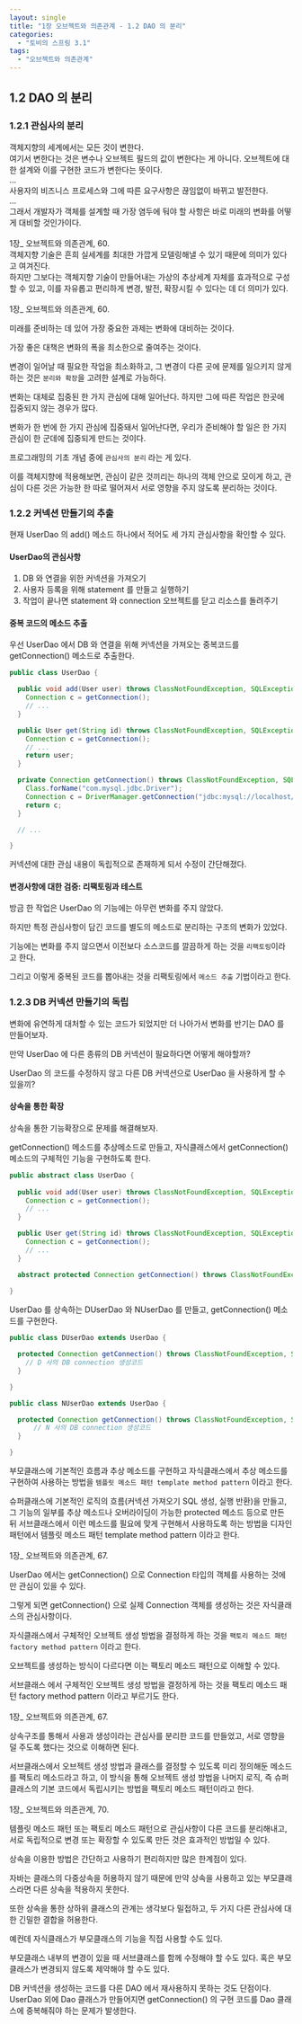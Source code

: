 ```yaml
---
layout: single
title: "1장 오브젝트와 의존관계 - 1.2 DAO 의 분리"
categories:
  - "토비의 스프링 3.1"
tags:
  - "오브젝트와 의존관계"
---
```


## 1.2 DAO 의 분리

### 1.2.1 관심사의 분리

<div class="notice--primary" markdown="1">
객체지향의 세계에서는 모든 것이 변한다.<br>
여기서 변한다는 것은 변수나 오브젝트 필드의 값이 변한다는 게 아니다. 오브젝트에 대한 설계와 이를 구현한 코드가 변한다는 뜻이다.<br>
...<br>
사용자의 비즈니스 프로세스와 그에 따른 요구사항은 끊임없이 바뀌고 발전한다.<br>
...<br>
그래서 개발자가 객체를 설계할 때 가장 염두에 둬야 할 사항은 바로 미래의 변화를 어떻게 대비할 것인가이다.<br>
<br>
1장_ 오브젝트와 의존관계, 60.<br>
</div>

<div class="notice--primary" markdown="1">
객체지향 기술은 흔희 실세계를 최대한 가깝게 모델링해낼 수 있기 때문에 의미가 있다고 여겨진다.<br>
하지만 그보다는 객체지향 기술이 만들어내는 가상의 추상세계 자체를 효과적으로 구성할 수 있고, 이를 자유롭고 편리하게 변경, 발전, 확장시킬 수 있다는 데 더 의미가 있다.<br>
<br>
1장_ 오브젝트와 의존관계, 60.<br>
</div>

미래를 준비하는 데 있어 가장 중요한 과제는 변화에 대비하는 것이다.

가장 좋은 대책은 변화의 폭을 최소한으로 줄여주는 것이다.

변경이 일어날 때 필요한 작업을 최소화하고, 그 변경이 다른 곳에 문제를 일으키지 않게 하는 것은 `분리와 확장`을 고려한 설계로 가능하다.

변화는 대체로 집중된 한 가지 관심에 대해 일어난다. 하지만 그에 따른 작업은 한곳에 집중되지 않는 경우가 많다.

변화가 한 번에 한 가지 관심에 집중돼서 일어난다면, 우리가 준비해야 할 일은 한 가지 관심이 한 군데에 집중되게 만드는 것이다.

프로그래밍의 기초 개념 중에 `관심사의 분리` 라는 게 있다.

이를 객체지향에 적용해보면, 관심이 같은 것끼리는 하나의 객체 안으로 모이게 하고, 관심이 다른 것은 가능한 한 따로 떨어져서 서로 영향을 주지 않도록 분리하는 것이다.

### 1.2.2 커넥션 만들기의 추출

현재 UserDao 의 add() 메소드 하나에서 적어도 세 가지 관심사항을 확인할 수 있다.

#### UserDao의 관심사항

1. DB 와 연결을 위한 커넥션을 가져오기
2. 사용자 등록을 위해 statement 를 만들고 실행하기
3. 작업이 끝나면 statement 와 connection 오브젝트를 닫고 리소스를 돌려주기

#### 중복 코드의 메소드 추출

우선 UserDao 에서 DB 와 연결을 위해 커넥션을 가져오는 중복코드를 getConnection() 메소드로 추출한다.

```java
public class UserDao {

  public void add(User user) throws ClassNotFoundException, SQLException {
    Connection c = getConnection();
    // ...
  }

  public User get(String id) throws ClassNotFoundException, SQLException {
    Connection c = getConnection();
    // ...
    return user;
  }

  private Connection getConnection() throws ClassNotFoundException, SQLException {
    Class.forName("com.mysql.jdbc.Driver");
    Connection c = DriverManager.getConnection("jdbc:mysql://localhost/springbook?", "spring", "book");
    return c;
  }

  // ...

}
```

커넥션에 대한 관심 내용이 독립적으로 존재하게 되서 수정이 간단해졌다.

#### 변경사항에 대한 검증: 리팩토링과 테스트

방금 한 작업은 UserDao 의 기능에는 아무런 변화를 주지 않았다.

하지만 특정 관심사항이 담긴 코드를 별도의 메소드로 분리하는 구조의 변화가 있었다.

기능에는 변화를 주지 않으면서 이전보다 소스코드를 깔끔하게 하는 것을 `리팩토링`이라고 한다.

그리고 이렇게 중복된 코드를 뽑아내는 것을 리팩토링에서 `메소드 추출` 기법이라고 한다.

### 1.2.3 DB 커넥션 만들기의 독립

변화에 유연하게 대처할 수 있는 코드가 되었지만 더 나아가서 변화를 반기는 DAO 를 만들어보자.

만약 UserDao 에 다른 종류의 DB 커넥션이 필요하다면 어떻게 해야할까?

UserDao 의 코드를 수정하지 않고 다른 DB 커넥션으로 UserDao 을 사용하게 할 수 있을끼?

#### 상속을 통한 확장

상속을 통한 기능확장으로 문제를 해결해보자.

getConnection() 메소드를 추상메소드로 만들고, 자식클래스에서 getConnection() 메소드의 구체적인 기능을 구현하도록 한다.

```java
public abstract class UserDao {
    
  public void add(User user) throws ClassNotFoundException, SQLException {
    Connection c = getConnection();
    // ...
  }

  public User get(String id) throws ClassNotFoundException, SQLException {
    Connection c = getConnection();
    // ...
  }

  abstract protected Connection getConnection() throws ClassNotFoundException, SQLException;
    
}
```

UserDao 를 상속하는 DUserDao 와 NUserDao 를 만들고, getConnection() 메소드를 구현한다.

```java
public class DUserDao extends UserDao {

  protected Connection getConnection() throws ClassNotFoundException, SQLException {
    // D 사의 DB connection 생성코드
  }

}
```

```java
public class NUserDao extends UserDao {

  protected Connection getConnection() throws ClassNotFoundException, SQLException {
      // N 사의 DB connection 생성코드
  }

}
```

부모클래스에 기본적인 흐름과 추상 메소드를 구현하고 자식클래스에서 추상 메소드를 구현하여 사용하는 방법을 `템플릿 메소드 패턴 template method pattern` 이라고 한다.

<div class="notice--primary" markdown="1">
슈퍼클래스에 기본적인 로직의 흐름(커넥션 가져오기 SQL 생성, 실행 반환)을 만들고, 그 기능의 일부를 추상 메소드나 오버라이딩이 가능한 protected 메소드 등으로 만든 뒤 서브클래스에서 이런 메소드를 필요에 맞게 구현해서 사용하도록 하는 방법을 디자인 패턴에서 템플릿 메소드 패턴 template method pattern 이라고 한다.<br>
<br>
1장_ 오브젝트와 의존관계, 67.<br>
</div>

UserDao 에서는 getConnection() 으로 Connection 타입의 객체를 사용하는 것에만 관심이 있을 수 있다.

그렇게 되면 getConnection() 으로 실제 Connection 객체를 생성하는 것은 자식클래스의 관심사항이다.

자식클래스에서 구체적인 오브젝트 생성 방법을 결정하게 하는 것을 `팩토리 메소드 패턴 factory method pattern` 이라고 한다.

오브젝트를 생성하는 방식이 다르다면 이는 팩토리 메소드 패턴으로 이해할 수 있다.

<div class="notice--primary" markdown="1">
서브클래스 에서 구체적인 오브젝트 생성 방법을 결정하게 하는 것을 팩토리 메소드 패턴 factory method pattern 이라고 부르기도 한다.<br>
<br>
1장_ 오브젝트와 의존관계, 67.<br>
</div>

상속구조를 통해서 사용과 생성이라는 관심사를 분리한 코드를 만들었고, 서로 영향을 덜 주도록 했다는 것으로 이해하면 된다.

<div class="notice--primary" markdown="1">
서브클래스에서 오브젝트 생성 방법과 클래스를 결정할 수 있도록 미리 정의해둔 메소드를 팩토리 메소드라고 하고, 이 방식을 통해 오브젝트 생성 방법을 나머지 로직, 즉 슈퍼클래스의 기본 코드에서 독립시키는 방법을 팩토리 메소드 패턴이라고 한다.<br>
<br>
1장_ 오브젝트와 의존관계, 70.<br>
</div>

템플릿 메소드 패턴 또는 팩토리 메소드 패턴으로 관심사항이 다른 코드를 분리해내고, 서로 독립적으로 변경 또는 확장할 수 있도록 만든 것은 효과적인 방법일 수 있다.

상속을 이용한 방법은 간단하고 사용하기 편리하지만 많은 한계점이 있다.

자바는 클래스의 다중상속을 허용하지 않기 때문에 만약 상속을 사용하고 있는 부모클래스라면 다른 상속을 적용하지 못한다.

또한 상속을 통한 상하위 클래스의 관계는 생각보다 밀접하고, 두 가지 다른 관심사에 대한 긴밀한 결합을 허용한다.

예컨데 자식클래스가 부모클래스의 기능을 직접 사용할 수도 있다.

부모클래스 내부의 변경이 있을 때 서브클래스를 함께 수정해야 할 수도 있다. 혹은 부모클래스가 변경되지 않도록 제약해야 할 수도 있다.

DB 커넥션을 생성하는 코드를 다른 DAO 에서 재사용하지 못하는 것도 단점이다. UserDao 외에 Dao 클래스가 만들어지면 getConnection() 의 구현 코드를 Dao 클래스에 중복해줘야 하는 문제가 발생한다.

